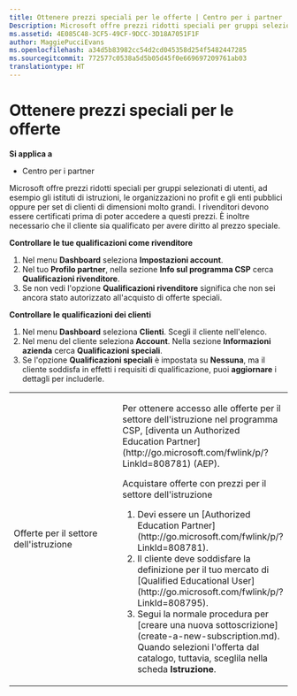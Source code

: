 ```yaml
---
title: Ottenere prezzi speciali per le offerte | Centro per i partner
Description: Microsoft offre prezzi ridotti speciali per gruppi selezionati di utenti, ad esempio gli istituti di istruzioni, le organizzazioni no profit e gli enti pubblici oppure per set di clienti di dimensioni molto grandi.
ms.assetid: 4E085C48-3CF5-49CF-9DCC-3D18A7051F1F
author: MaggiePucciEvans
ms.openlocfilehash: a34d5b83982cc54d2cd045358d254f5482447285
ms.sourcegitcommit: 772577c0538a5d5b05d45f0e669697209761ab03
translationtype: HT
---
```

# <a name="get-special-pricing-for-offers"></a>Ottenere prezzi speciali per le offerte

**Si applica a**

-  Centro per i partner

Microsoft offre prezzi ridotti speciali per gruppi selezionati di utenti, ad esempio gli istituti di istruzioni, le organizzazioni no profit e gli enti pubblici oppure per set di clienti di dimensioni molto grandi. I rivenditori devono essere certificati prima di poter accedere a questi prezzi. È inoltre necessario che il cliente sia qualificato per avere diritto al prezzo speciale.

**Controllare le tue qualificazioni come rivenditore**

1.  Nel menu **Dashboard** seleziona **Impostazioni account**.
2.  Nel tuo **Profilo partner**, nella sezione **Info sul programma CSP** cerca **Qualificazioni rivenditore**.
3.  Se non vedi l'opzione **Qualificazioni rivenditore** significa che non sei ancora stato autorizzato all'acquisto di offerte speciali.

**Controllare le qualificazioni dei clienti**

1.  Nel menu **Dashboard** seleziona **Clienti**. Scegli il cliente nell'elenco.
2.  Nel menu del cliente seleziona **Account**. Nella sezione **Informazioni azienda** cerca **Qualificazioni speciali**.
3.  Se l'opzione **Qualificazioni speciali** è impostata su **Nessuna**, ma il cliente soddisfa in effetti i requisiti di qualificazione, puoi **aggiornare** i dettagli per includerle.

<table>
<colgroup>
<col width="50%" />
<col width="50%" />
</colgroup>
<tbody>
<tr class="odd">
<td><p>Offerte per il settore dell'istruzione</p></td>
<td><p>Per ottenere accesso alle offerte per il settore dell'istruzione nel programma CSP, [diventa un Authorized Education Partner](http://go.microsoft.com/fwlink/p/?LinkId=808781) (AEP).</p>
<p>Acquistare offerte con prezzi per il settore dell'istruzione</strong></p>
<ol>
<li>Devi essere un [Authorized Education Partner](http://go.microsoft.com/fwlink/p/?LinkId=808781).</li>
<li>Il cliente deve soddisfare la definizione per il tuo mercato di [Qualified Educational User](http://go.microsoft.com/fwlink/p/?LinkId=808795).</li>
<li>Segui la normale procedura per [creare una nuova sottoscrizione](create-a-new-subscription.md). Quando selezioni l'offerta dal catalogo, tuttavia, sceglila nella scheda <strong>Istruzione</strong>.</li>
</ol></td>
</tr>
</tbody>
</table>

 

 

 




